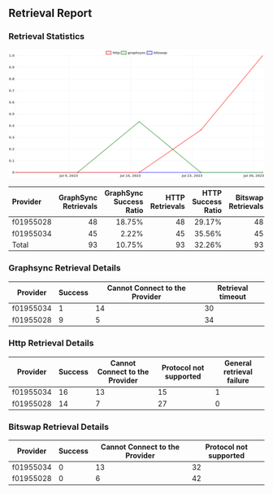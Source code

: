 ## Retrieval Report
### Retrieval Statistics
<img src="https://raw.githubusercontent.com/data-preservation-programs/filplus-checker-assets/main/filecoin-project/filecoin-plus-large-datasets/issues/1738/1691164373655.png"/>

| Provider  | GraphSync Retrievals | GraphSync Success Ratio | HTTP Retrievals | HTTP Success Ratio | Bitswap Retrievals | Bitswap Success Ratio |
| :-------- | -------------------: | ----------------------: | --------------: | -----------------: | -----------------: | --------------------: |
| f01955028 |                   48 |                  18.75% |              48 |             29.17% |                 48 |                 0.00% |
| f01955034 |                   45 |                   2.22% |              45 |             35.56% |                 45 |                 0.00% |
| Total     |                   93 |                  10.75% |              93 |             32.26% |                 93 |                 0.00% |

### Graphsync Retrieval Details
| Provider  | Success | Cannot Connect to the Provider | Retrieval timeout |
| --------- | ------- | ------------------------------ | ----------------- |
| f01955034 | 1       | 14                             | 30                |
| f01955028 | 9       | 5                              | 34                |

### Http Retrieval Details
| Provider  | Success | Cannot Connect to the Provider | Protocol not supported | General retrieval failure |
| --------- | ------- | ------------------------------ | ---------------------- | ------------------------- |
| f01955034 | 16      | 13                             | 15                     | 1                         |
| f01955028 | 14      | 7                              | 27                     | 0                         |

### Bitswap Retrieval Details
| Provider  | Success | Cannot Connect to the Provider | Protocol not supported |
| --------- | ------- | ------------------------------ | ---------------------- |
| f01955034 | 0       | 13                             | 32                     |
| f01955028 | 0       | 6                              | 42                     |
